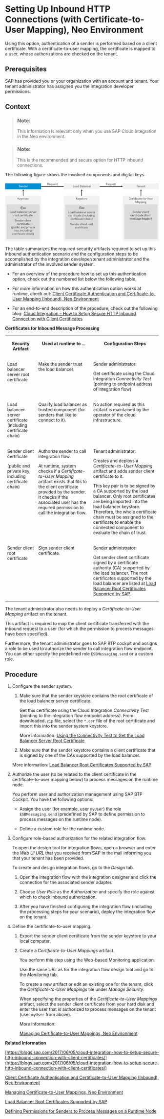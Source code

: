 <!-- loio9949c61c0a624f5abb13b4d2bd706fd8 -->

# Setting Up Inbound HTTP Connections \(with Certificate-to-User Mapping\), Neo Environment

Using this option, authentication of a sender is performed based on a client certificate. With a certificate-to-user mapping, the certificate is mapped to a user, whose authorizations are checked on the tenant.



## Prerequisites

SAP has provided you or your organization with an account and tenant. Your tenant administrator has assigned you the integration developer permissions.



## Context

> ### Note:  
> This information is relevant only when you use SAP Cloud Integration in the Neo environment.

> ### Note:  
> This is the recommended and secure option for HTTP inbound connections.

The following figure shows the involved components and digital keys.

![](images/Certificate-to-User_Mapping_6d7a978.png)

The table summarizes the required security artifacts required to set up this inbound authentication scenario and the configuration steps to be accomplished by the integration developer/tenant administrator and the administrator of the involved sender system.

-   For an overview of the procedure how to set up this authentication option, check out the numbered list below the following table.

-   For more information on how this authentication option works at runtime, check out: [Client Certificate Authentication and Certificate-to-User Mapping \(Inbound\), Neo Environment](client-certificate-authentication-and-certificate-to-user-mapping-inbound-neo-environment-4b5afdd.md)

-   For an end-to-end description of the procedure, check out the following blog: [Cloud Integration – How to Setup Secure HTTP Inbound Connection with Client Certificates](https://blogs.sap.com/2017/06/05/cloud-integration-how-to-setup-secure-http-inbound-connection-with-client-certificates/)


**Certificates for Inbound Message Processing**


<table>
<tr>
<th valign="top">

Security Artifact



</th>
<th valign="top">

Used at runtime to ...



</th>
<th valign="top">

Configuration Steps



</th>
</tr>
<tr>
<td valign="top">

Load balancer server root certificate



</td>
<td valign="top">

Make the sender trust the load balancer.



</td>
<td valign="top">

Sender administrator:

Get certificate using the Cloud Integration *Connectivity Test* \(pointing to endpoint address of integration flow\).



</td>
</tr>
<tr>
<td valign="top">

Load balancer server certificate \(including certificate chain\)



</td>
<td valign="top">

Qualify load balancer as trusted component \(for senders that like to connect to it\).



</td>
<td valign="top">

No action required as this artifact is maintained by the operator of the cloud infrastructure.



</td>
</tr>
<tr>
<td valign="top">

Sender client certificate

\(public and private key, including certificate chain\)



</td>
<td valign="top">

Authorize sender to call integration flow.

At runtime, system checks if a *Certificate-to-User Mapping* artifact exists that fits to the client certificate provided by the sender. It checks if the associated user has the required permission to call the integration flow.



</td>
<td valign="top">

Tenant administrator:

Creates and deploys a *Certificate-to-User Mapping* artifact and adds sender client certificate to it.

This key pair is to be signed by a CA supported by the load balancer. Only root certificates are being imported into the load balancer keystore. Therefore, the whole certificate chain must be assigned to the certificate to enable the connected component to evaluate the chain of trust.



</td>
</tr>
<tr>
<td valign="top">

Sender client root certificate



</td>
<td valign="top">

Sign sender client certificate.



</td>
<td valign="top">

Sender administrator:

Get sender client certificate signed by a certificate authority \(CA\) supported by the load balancer. The root certificates supported by the load balancer are listed at [Load Balancer Root Certificates Supported by SAP](load-balancer-root-certificates-supported-by-sap-4509f60.md).



</td>
</tr>
</table>

The tenant administrator also needs to deploy a *Certificate-to-User Mapping* artifact on the tenant.

This artifact is required to map the client certificate transferred with the inbound request to a user \(for which the permission to process messages have been specified\).

Furthermore, the tenant administrator goes to SAP BTP cockpit and assigns a role to be used to authorize the sender to call integration flow endpoint. You can either specify the predefined role `ESBMessaging.send` or a custom role.



## Procedure

1.  Configure the sender system.

    1.  Make sure that the sender keystore contains the root certificate of the load balancer server certificate.

        Get this certificate using the Cloud Integration *Connectivity Test* \(pointing to the integration flow endpoint address\). From downloaded`.zip` file, select the `*.cer` file of the root certificate and import this into the sender system keystore.

        More information: [Using the Connectivity Test to Get the Load Balancer Server Root Certificate](using-the-connectivity-test-to-get-the-load-balancer-server-root-certificate-5d6cbf4.md)

    2.  Make sure that the sender keystore contains a client certificate that is signed by one of the CAs supported by the load balancer.


    More information: [Load Balancer Root Certificates Supported by SAP](load-balancer-root-certificates-supported-by-sap-4509f60.md)

2.  Authorize the user \(to be related to the client certificate in the certificate-to-user mapping below\) to process messages on the runtime node.

    You perform user and authorization management using SAP BTP Cockpit. You have the following options:

    -   Assign the user \(for example, user `myUser`\) the role `ESBMessaging.send` \(predefined by SAP to define permission to process messages on the runtime node\).

    -   Define a custom role for the runtime node.


3.  Configure role-based authorization for the related integration flow.

    To open the design tool for integration flows, open a browser and enter the *Web UI URL* that you received from SAP in the mail informing you that your tenant has been provided.

    To create and design integration flows, go to the *Design* tab.

    1.  Open the integration flow with the integration designer and click the connection for the associated sender adapter.

    2.  Choose *User Role* as the *Authorization* and specify the role against which to check inbound authorization.

    3.  After you have finished configuring the integration flow \(including the processing steps for your scenario\), deploy the integration flow on the tenant.


4.  Define the certificate-to-user mapping.

    1.  Export the sender client certificate from the sender keystore to your local computer.

    2.  Create a *Certificate-to-User Mappings* artifact.

        You perform this step using the Web-based Monitoring application.

        Use the same URL as for the integration flow design tool and go to the *Monitoring* tab.

        To create a new artifact or edit an existing one for the tenant, click the *Certificate-to-User Mappings* tile under *Manage Security*.

        When specifying the properties of the *Certificate-to-User Mappings* artifact, select the sender client certificate from your hard disk and enter the user that is authorized to process messages on the tenant \(user `myUser` from above\).

        More information:

        [Managing Certificate-to-User Mappings, Neo Environment](../Operations/managing-certificate-to-user-mappings-neo-environment-88ea2e5.md)



**Related Information**  


[https://blogs.sap.com/2017/06/05/cloud-integration-how-to-setup-secure-http-inbound-connection-with-client-certificates/](https://blogs.sap.com/2017/06/05/cloud-integration-how-to-setup-secure-http-inbound-connection-with-client-certificates/)

[Client Certificate Authentication and Certificate-to-User Mapping \(Inbound\), Neo Environment](client-certificate-authentication-and-certificate-to-user-mapping-inbound-neo-environment-4b5afdd.md "This option includes an authentication step based on a digital client certificate and the mapping of the certificate to a user.")

[Managing Certificate-to-User Mappings, Neo Environment](../Operations/managing-certificate-to-user-mappings-neo-environment-88ea2e5.md "The Manage Security area provides an overview of security-related artifacts. It also provides access to all certificate-to-user mappings defined for the tenant.")

[Load Balancer Root Certificates Supported by SAP](load-balancer-root-certificates-supported-by-sap-4509f60.md "The load balancer supports a certain list of root certificates.")

[Defining Permissions for Senders to Process Messages on a Runtime Node](../Operations/defining-permissions-for-senders-to-process-messages-on-a-runtime-node-24585cc.md "")


